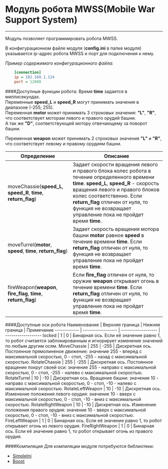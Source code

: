 # Модуль робота MWSS(Mobile War Support System)
-----------------------------
Модуль позволяет программировать робота MWSS.

В конфигурационном файле модуля (**config.ini** в папке модуля) указывается ip-адрес робота MWSS и порт для подключения к нему.

*Пример содержимого конфигурационного файла:*
```ini
    [connection]
    ip = 192.168.1.124
    port = 12000
```


####Доступные функции робота:
Время **time** задается в миллисекундах.<br>
Переменные **speed_L** и **speed_R** могут принимать значения в диапазоне (-255; 255).<br>
Переменная **motor** может принимать 3 строковых значения: **"L"**, **"R"**, что соответствует моторам левого и правого орудий башни.<br>
А так же **"D"**, соответствующей мотору отвечающему за поворот башни.<br>

Переменная **weapon** может принимать 2 строковых значения **"L"** и **"R"**, что соответствует левому и правому орудиям башни.<br> 


Определение  | Описание
------------  | -----------------  
moveChassie(**speed_L**, **speed_R**, **time**, **return_flag**)  | Задает скорости вращения левого и правого блока колес робота в течение определенного времени **time**. **speed_L**, **speed_R** - скорость вращения левого и правого блоков колес соответственно. Если **return_flag** отличен от нуля, то функция не возвращает управление пока не пройдет время **time**. 
moveTurrel(**motor**, **speed**, **time**, **return_flag**)  | Задает скорость вращения мотора башни **motor** равное **speed** в течение времени **time**. Если **return_flag** отличен от нуля, то функция не возвращает управление пока не пройдет время **time**.
fireWeapon(**weapon**, **fire_flag**, **time**, **return_flag**)  | Если **fire_flag** отличен от нуля, то оружие **weapon** открывает огонь в течение времени **time**. Если **return_flag** отличен от нуля, то функция не возвращает управление пока не пройдет время **time**.


####Доступные оси робота
Наименование  | Верхняя граница  | Нижняя граница  | Примечание
------------  | -----------------  | ------------------  | ------------------
locked  | 1  | 0  | Бинарная ось. Если её значение равно 1, то робот считается заблокированным и игнорирует изменение значений по любым другим осям.
MoveChassie | 255 | -255 | Дискретная ось. Постоянное прямолиненое движение: значение 255 - вперед с максимальной скоростью, 0 - стоп, -255 - назад с максимальной скоростью.
RotateChassie | 255 | -255 | Дискретная ось. Постоянное вращение покруг своей оси: значение 255 - направо с максимальной скоростью, 0 - стоп, -255 - налево с максимальной скоростью.
RotateTurrel | 10 | -10 | Дискретная ось. Вращение башни: значение 10 - направо с максимальной скоростью, 0 - стоп, -10 - налево с максимальной скоростью.
RotateLeftWeapon | 10 | -10 | Дискретная ось. Изменение положения левого орудия: значение 10 - вверх с максимальной скоростью, 0 - стоп, -10 - вниз с максимальной скоростью.
RotateRightWeapon | 10 | -10 | Дискретная ось. Изменение положения правого орудия: значение 10 - вверх с максимальной скоростью, 0 - стоп, -10 - вниз с максимальной скоростью.
FireLeftWeapon | 1 | 0 | Бинарная ось. Если её значение равно 1, то робот открывает огонь из левого орудия.
FireRightWeapon | 1 | 0 | Бинарная ось. Если её значение равно 1, то робот открывает огонь из правого орудия.


####Компиляция
Для компиляции модуля потребуются библиотеки:
- [SimpleIni](https://github.com/brofield/simpleini)
- [Boost](http://www.boost.org/)